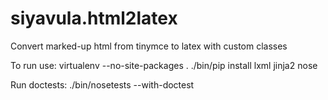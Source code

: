 siyavula.html2latex
===================

Convert marked-up html from tinymce to latex with custom classes

To run use:
    virtualenv --no-site-packages .
    ./bin/pip install lxml jinja2 nose


Run doctests:
    ./bin/nosetests --with-doctest

